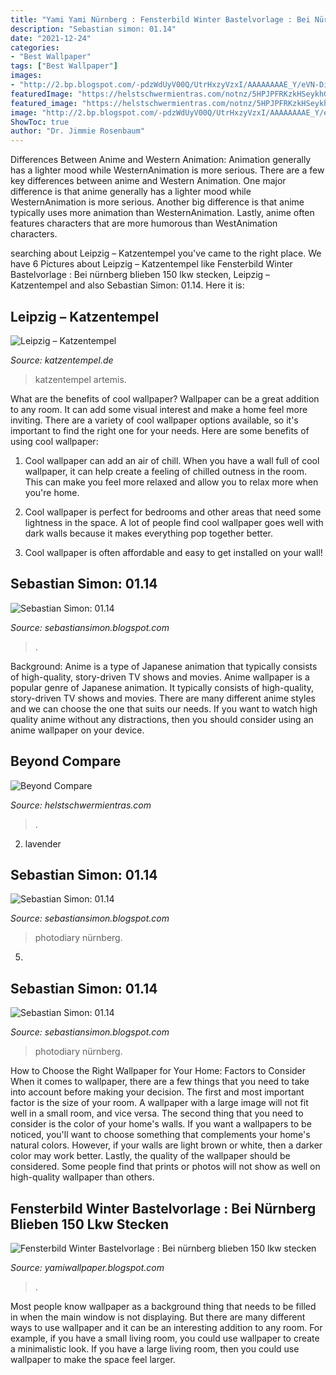 ```yaml
---
title: "Yami Yami Nürnberg : Fensterbild Winter Bastelvorlage : Bei Nürnberg Blieben 150 Lkw Stecken"
description: "Sebastian simon: 01.14"
date: "2021-12-24"
categories:
- "Best Wallpaper"
tags: ["Best Wallpaper"]
images:
- "http://2.bp.blogspot.com/-pdzWdUyV00Q/UtrHxzyVzxI/AAAAAAAAE_Y/eVN-Dih2aqM/s1600/bartt.JPG"
featuredImage: "https://helstschwermientras.com/notnz/5HPJPFRKzkHSeykhG43zOAHaFd.jpg"
featured_image: "https://helstschwermientras.com/notnz/5HPJPFRKzkHSeykhG43zOAHaFd.jpg"
image: "http://2.bp.blogspot.com/-pdzWdUyV00Q/UtrHxzyVzxI/AAAAAAAAE_Y/eVN-Dih2aqM/s1600/bartt.JPG"
ShowToc: true
author: "Dr. Jimmie Rosenbaum"
---
```



Differences Between Anime and Western Animation: Animation generally has a lighter mood while WesternAnimation is more serious.
There are a few key differences between anime and Western Animation. One major difference is that anime generally has a lighter mood while WesternAnimation is more serious. Another big difference is that anime typically uses more animation than WesternAnimation. Lastly, anime often features characters that are more humorous than WestAnimation characters.

	

		
searching about Leipzig – Katzentempel you've came to the right place. We have 6 Pictures about Leipzig – Katzentempel like Fensterbild Winter Bastelvorlage : Bei nürnberg blieben 150 lkw stecken, Leipzig – Katzentempel and also Sebastian Simon: 01.14. Here it is:
		
    
## Leipzig – Katzentempel

<img loading=lazy src="https://katzentempel.de/wp-content/uploads/2020/09/IMG_9845-scaled-e1600417558480.jpg" onerror="this.onerror=null;this.src='https://tse1.mm.bing.net/th?id=OIP.BLq6iOXuFhxx1fnThSKESQHaHZ&amp;pid=15.1';" alt="Leipzig – Katzentempel">

_Source: katzentempel.de_

>katzentempel artemis. 

	

What are the benefits of cool wallpaper?
Wallpaper can be a great addition to any room. It can add some visual interest and make a home feel more inviting. There are a variety of cool wallpaper options available, so it's important to find the right one for your needs. Here are some benefits of using cool wallpaper: 
1. Cool wallpaper can add an air of chill. When you have a wall full of cool wallpaper, it can help create a feeling of chilled outness in the room. This can make you feel more relaxed and allow you to relax more when you're home. 

2. Cool wallpaper is perfect for bedrooms and other areas that need some lightness in the space. A lot of people find cool wallpaper goes well with dark walls because it makes everything pop together better. 

3. Cool wallpaper is often affordable and easy to get installed on your wall!

    
## Sebastian Simon: 01.14

<img loading=lazy src="http://2.bp.blogspot.com/-fI9Kdb8L770/Ut37gOyemrI/AAAAAAAAFBc/ZpEYSiCsg-4/s1600/lights.png" onerror="this.onerror=null;this.src='https://tse2.mm.bing.net/th?id=OIP.-d0QGtD7IqHtrUNh3ybpyQDMEy&amp;pid=15.1';" alt="Sebastian Simon: 01.14">

_Source: sebastiansimon.blogspot.com_

>. 

	

Background: Anime is a type of Japanese animation that typically consists of high-quality, story-driven TV shows and movies.
Anime wallpaper is a popular genre of Japanese animation. It typically consists of high-quality, story-driven TV shows and movies. There are many different anime styles and we can choose the one that suits our needs. If you want to watch high quality anime without any distractions, then you should consider using an anime wallpaper on your device.

    
## Beyond Compare

<img loading=lazy src="https://helstschwermientras.com/notnz/5HPJPFRKzkHSeykhG43zOAHaFd.jpg" onerror="this.onerror=null;this.src='https://tse3.mm.bing.net/th?id=OIP.lRoz2OTIAMp0rNbWuozl3AAAAA&amp;pid=15.1';" alt="Beyond Compare">

_Source: helstschwermientras.com_

>. 

	

2. lavender 

    
## Sebastian Simon: 01.14

<img loading=lazy src="http://2.bp.blogspot.com/-pdzWdUyV00Q/UtrHxzyVzxI/AAAAAAAAE_Y/eVN-Dih2aqM/s1600/bartt.JPG" onerror="this.onerror=null;this.src='https://tse4.mm.bing.net/th?id=OIP.OGGKPXWe012XWE0kfWccSQHaE7&amp;pid=15.1';" alt="Sebastian Simon: 01.14">

_Source: sebastiansimon.blogspot.com_

>photodiary nürnberg. 

	

5.

    
## Sebastian Simon: 01.14

<img loading=lazy src="http://4.bp.blogspot.com/-ha7zT3MeOaw/Ut31zgy9pDI/AAAAAAAAFAo/JNZcTjcmrT8/s1600/view.png" onerror="this.onerror=null;this.src='https://tse1.mm.bing.net/th?id=OIP.O32S9xwzoJA0ZE1VENcLRgHaE8&amp;pid=15.1';" alt="Sebastian Simon: 01.14">

_Source: sebastiansimon.blogspot.com_

>photodiary nürnberg. 

	

How to Choose the Right Wallpaper for Your Home: Factors to Consider
When it comes to wallpaper, there are a few things that you need to take into account before making your decision. The first and most important factor is the size of your room. A wallpaper with a large image will not fit well in a small room, and vice versa. 
The second thing that you need to consider is the color of your home's walls. If you want a wallpapers to be noticed, you'll want to choose something that complements your home's natural colors. However, if your walls are light brown or white, then a darker color may work better. 
Lastly, the quality of the wallpaper should be considered. Some people find that prints or photos will not show as well on high-quality wallpaper than others.

    
## Fensterbild Winter Bastelvorlage : Bei Nürnberg Blieben 150 Lkw Stecken

<img loading=lazy src="https://images.booklooker.de/x/01PdOW/Marion-Dawidowski+Fensterbilder-Winter.jpg" onerror="this.onerror=null;this.src='https://tse3.mm.bing.net/th?id=OIP.My4e62xLvLLYEcRD_FFK1AHaKK&amp;pid=15.1';" alt="Fensterbild Winter Bastelvorlage : Bei nürnberg blieben 150 lkw stecken">

_Source: yamiwallpaper.blogspot.com_

>. 

	

Most people know wallpaper as a background thing that needs to be filled in when the main window is not displaying. But there are many different ways to use wallpaper and it can be an interesting addition to any room. For example, if you have a small living room, you could use wallpaper to create a minimalistic look. If you have a large living room, then you could use wallpaper to make the space feel larger.


